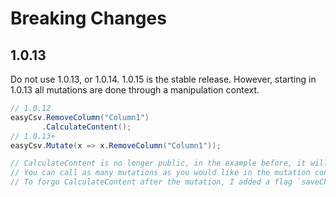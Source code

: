 # Breaking Changes

## 1.0.13

Do not use 1.0.13, or 1.0.14. 1.0.15 is the stable release. However, starting in 1.0.13 all mutations are done through a manipulation context.
```csharp
// 1.0.12
easyCsv.RemoveColumn("Column1")
       .CalculateContent();
// 1.0.13+
easyCsv.Mutate(x => x.RemoveColumn("Column1"));

// CalculateContent is no longer public, in the example before, it will automatically be called for you
// You can call as many mutations as you would like in the mutation context fluently (or not) like before
// To forgo CalculateContent after the mutation, I added a flag `saveChanges`.
```
